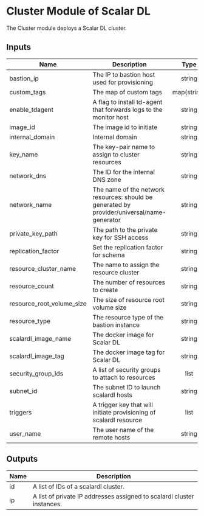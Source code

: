 # Cluster Module of Scalar DL
The Cluster module deploys a Scalar DL cluster.

## Inputs

| Name | Description | Type | Default | Required |
|------|-------------|:----:|:-----:|:-----:|
| bastion_ip | The IP to bastion host used for provisioning | string | n/a | yes |
| custom_tags | The map of custom tags | map(string) | `<map>` | no |
| enable_tdagent | A flag to install td-agent that forwards logs to the monitor host | string | `"true"` | no |
| image_id | The image id to initiate | string | n/a | yes |
| internal_domain | Internal domain | string | n/a | yes |
| key_name | The key-pair name to assign to cluster resources | string | n/a | yes |
| network_dns | The ID for the internal DNS zone | string | n/a | yes |
| network_name | The name of the network resources: should be generated by provider/universal/name-generator | string | n/a | yes |
| private_key_path | The path to the private key for SSH access | string | n/a | yes |
| replication_factor | Set the replication factor for schema | string | `"3"` | no |
| resource_cluster_name | The name to assign the resource cluster | string | n/a | yes |
| resource_count | The number of resources to create | string | n/a | yes |
| resource_root_volume_size | The size of resource root volume size | string | n/a | yes |
| resource_type | The resource type of the bastion instance | string | n/a | yes |
| scalardl_image_name | The docker image for Scalar DL | string | n/a | yes |
| scalardl_image_tag | The docker image tag for Scalar DL | string | n/a | yes |
| security_group_ids | A list of security groups to attach to resources | list | `<list>` | no |
| subnet_id | The subnet ID to launch scalardl hosts | string | n/a | yes |
| triggers | A trigger key that will initiate provisioning of scalardl resource | list | `<list>` | no |
| user_name | The user name of the remote hosts | string | n/a | yes |

## Outputs

| Name | Description |
|------|-------------|
| id | A list of IDs of a scalardl cluster. |
| ip | A list of private IP addresses assigned to scalardl cluster instances. |


